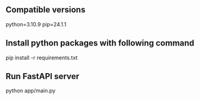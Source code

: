 ## Compatible versions
python=3.10.9
pip=24.1.1

## Install python packages with following command
pip install -r requirements.txt

## Run FastAPI server
python app/main.py
